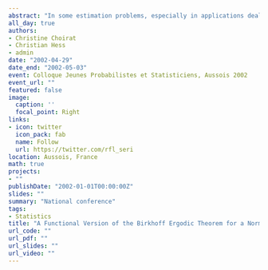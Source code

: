 ```yaml
---
abstract: "In some estimation problems, especially in applications dealing with information theory, signal processing and biology, theory provides us with additional information allowing us to restrict the parameter space to a finite number of points. In this case, we speak of discrete parameter models. Even though the problem is quite old and has interesting connections with testing and model selection, asymptotic theory for these models has hardly ever been studied. Therefore, we discuss consistency, asymptotic distribution theory, information inequalities and their relations with efficiency and superefficiency for a general class of $m$-estimators."
all_day: true
authors:
- Christine Choirat
- Christian Hess
- admin
date: "2002-04-29"
date_end: "2002-05-03"
event: Colloque Jeunes Probabilistes et Statisticiens, Aussois 2002
event_url: ""
featured: false
image:
  caption: ''
  focal_point: Right
links:
- icon: twitter
  icon_pack: fab
  name: Follow
  url: https://twitter.com/rfl_seri
location: Aussois, France
math: true
projects:
- ""
publishDate: "2002-01-01T00:00:00Z"
slides: ""
summary: "National conference"
tags:
- Statistics
title: "A Functional Version of the Birkhoff Ergodic Theorem for a Normal Integrand: A Variational Approach"
url_code: ""
url_pdf: ""
url_slides: ""
url_video: ""
---
```

